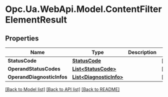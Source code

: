 # Opc.Ua.WebApi.Model.ContentFilterElementResult

## Properties

Name | Type | Description | Notes
------------ | ------------- | ------------- | -------------
**StatusCode** | [**StatusCode**](StatusCode.md) |  | [optional] 
**OperandStatusCodes** | [**List&lt;StatusCode&gt;**](StatusCode.md) |  | [optional] 
**OperandDiagnosticInfos** | [**List&lt;DiagnosticInfo&gt;**](DiagnosticInfo.md) |  | [optional] 

[[Back to Model list]](../README.md#documentation-for-models) [[Back to API list]](../README.md#documentation-for-api-endpoints) [[Back to README]](../README.md)

